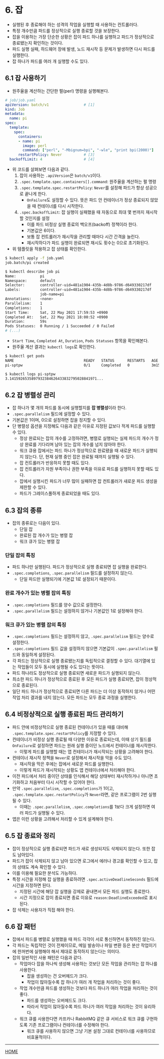 # 6. 잡

- 실행된 후 종료해야 하는 성격의 작업을 실행할 때 사용하는 컨트롤러다.
- 특정 개수만큼 파드를 정상적으로 실행 종료할 것을 보장한다.
- 잡을 이용하는 가장 단순한 상황은 잡이 파드 하나를 실행하고 파드가 정상적으로 종료됐는지 확인하는 것이다.
- 파드 실행 실패, 하드웨어 장애 발생, 노드 재시작 등 문제가 발생하면 다시 파드를 실행한다.
- 잡 하나가 파드를 여러 개 실행할 수도 있다.

## 6.1 잡 사용하기

- 원주율을 계산하는 간단한 펄(perl) 명령을 실행해본다.

```yaml
# job/job.yaml
apiVersion: batch/v1                # [1]
kind: Job
metadata:
  name: pi
spec:
  template:
    spec:
      containers:
      - name: pi
        image: perl
        command: ["perl", "-Mbignum=bpi", "-wle", "print bpi(2000)"]    # [2]
      restartPolicy: Never          # [3]
  backoffLimit: 4                   # [4]
```

- 위 코드를 살펴보면 다음과 같다.
    1. 잡이 사용하는 `.apiVersion`은 `batch/v1`이다.
    2. `.spec.template.spec.containers[].command`: 원주율을 계산하는 펄 명령
    3. `.spec.template.spec.restartPolicy`: `Never`를 설정해 파드가 항상 성공으로 끝나게 한다.
        - `OnFailure`도 설정할 수 있다. 뜻은 파드 안 컨테이너가 정상 종료되지 않았을 때 컨테이너를 다시 시작한다.
    4. `.spec.backoffLimit`: 잡 실행이 실패했을 때 자동으로 최대 몇 번까지 재시작할 것인지를 설정
        - 이를 파드 비정상 실행 종료의 백오프(backoff) 정책이라 한다.
        - 기본값은 6이다.
        - 보통 잡 컨트롤러가 재시작을 관리할 때마다 시간 간격을 늘린다.
        - 재시작하다가 파드 실행이 완료되면 재시도 횟수는 0으로 초기화된다.
- 위 템플릿을 적용하고 잡 상태를 확인한다.

```zsh
$ kubectl apply -f job.yaml
job.batch/pi created

$ kubectl describe job pi
Name:           pi
Namespace:      default
Selector:       controller-uid=481a1904-435b-4d8b-9786-d649330217df
Labels:         controller-uid=481a1904-435b-4d8b-9786-d649330217df
                job-name=pi
Annotations:    <none>
Parallelism:    1
Completions:    1
Start Time:     Sat, 22 May 2021 17:59:53 +0900
Completed At:   Sat, 22 May 2021 18:00:52 +0900
Duration:       59s
Pods Statuses:  0 Running / 1 Succeeded / 0 Failed
# (...)
```

- `Start Time`, `Completed At`, `Duration`, `Pods Statuses` 항목을 확인해본다.
- 원주율 계산 결과는 `kubectl logs`로 확인한다.

```zsh
$ kubectl get pods
NAME                                READY   STATUS      RESTARTS   AGE
pi-sptpw                            0/1     Completed   0          3m15s

$ kubectl logs pi-sptpw
3.1415926535897932384626433832795028841971...
```

## 6.2 잡 병렬성 관리

- 잡 하나가 몇 개의 파드를 동시에 실행할지를 **잡 병렬성**이라 한다.
- `.spec.parallelism` 필드에 설정할 수 있다.
- 기본값은 1이며, 0으로 설정하면 잡을 정지할 수 있다.
- 단 병렬성 옵션을 지정해도 다음과 같은 이유로 지정된 값보다 적게 파드를 실행할 수 있다.
    - 정상 완료되는 잡의 개수를 고정하려면, 병렬로 실행되는 실제 파드의 개수가 정상 완료를 기다리며 남아 있는 잡의 개수를 넘지 않아야 한다.
    - 워크 큐용 잡에서는 파드 하나가 정상적으로 완료됐을 때 새로운 파드가 실행되지 않는다. 단, 현재 실행 중인 잡은 완료될 때까지 실행될 수 있다.
    - 잡 컨트롤러가 반응하지 못할 때도 있다.
    - 잡 컨트롤러가 자원 부족이나 권한 부족을 이유로 파드를 실행하지 못할 때도 있다.
    - 잡에서 실행시킨 파드가 너무 많이 실패하면 잡 컨트롤러가 새로운 파드 생성을 제한할 수 있다.
    - 파드가 그레이스풀하게 종료되었을 때도 있다.

## 6.3 잡의 종류

- 잡의 종류로는 다음이 있다.
    - 단일 잡
    - 완료된 잡 개수가 있는 병렬 잡
    - 워크 큐가 있는 병렬 잡

### 단일 잡의 특징

- 파드 하나만 실행된다. 파드가 정상적으로 실행 종료되면 잡 실행을 완료한다.
- `.spec.completions`, `.spec.parallelism` 필드를 설정하지 않는다.
    - 단일 파드만 실행되기에 기본값 1로 설정되기 때문이다.

### 완료 개수가 있는 병렬 잡의 특징

- `.spec.completions` 필드를 양수 값으로 설정한다.
- `.spec.parallelism` 필드는 설정하지 않거나 기본값인 1로 설정해야 한다.

### 워크 큐가 있는 병렬 잡의 특징

- `.spec.completions` 필드는 설정하지 않고, `.spec.parallelism` 필드는 양수로 설정한다.
- `.spec.completions` 필드 값을 설정하지 않으면 기본값이 `.spec.parallelism` 필드와 동일하게 설정된다.
- 각 파드는 정상적으로 실행 종료됐는지를 독립적으로 결정할 수 있다. 대기열에 있는 작업들이 모두 동시에 실행될 수도 있다는 뜻이다.
- 파드 하나라도 정상적으로 실행 종료되면 새로운 파드가 실행되지 않는다.
- 최소한 파드 하나가 정상적으로 종료된 후 모든 파드가 실행 종료되면, 잡이 정상적으로 종료된다.
- 일단 파드 하나가 정상적으로 종료되면 다른 파드는 더 이상 동작하지 않거나 어떤 작업 처리 결과를 내지 않는다. 모든 파드는 모두 종료 과정을 실행한다.

## 6.4 비정상적으로 실행 종료된 파드 관리하기

- 파드 안에 비정상적으로 실행 종료된 컨테이너가 있을 때를 대비해 `.spec.template.spec.restartPolicy`를 지정할 수 있다.
- 컨테이너가 비정상 실행 종료될 때 다양한 이유로 종료되는데, 이때 상기 필드를 `OnFailure`로 설정하면 파드는 원래 실행 중이던 노드에서 컨테이너를 재시작한다.
    - 이렇게 파드를 실행할 때는 앱 컨테이너가 재시작되는 상황을 고려해야 한다.
- 컨테이너 재시작 정책을 `Never`로 설정해서 재시작을 막을 수도 있다.
    - 재시작을 막은 후에는 잡에서 새로운 파드를 실행한다.
    - 이렇게 파드가 재시작되는 상황도 앱 컨테이너에서 처리해야 한다.
- 이전 파드에서 처리 중이던 상태를 인식해서 해당 상태부터 재시작하거나 아니면 초기화하고 처음부터 다시 시작할 수 있어야 한다.
- 만약 `.spec.parallelism`, `.spec.completions`가 1이고, `.spec.template.spec.restartPolicy`가 `Never`라면, 같은 프로그램이 2번 실행될 수 있다.
    - 이때는 `.spec.parallelism`, `.spec.completions`를 1보다 크게 설정하면 여러 파드가 실행될 수 있다.
- 앱은 이런 상황을 고려해서 처리할 수 있게 설계해야 한다.

## 6.5 잡 종료와 정리

- 잡이 정상적으로 실행 종료되면 파드가 새로 생성되지도 삭제되지 않는다. 또한 잡도 남아있다.
- 파드가 잡이 삭제되지 않고 남아 있으면 로그에서 에러나 경고를 확인할 수 있고, 잡의 상태도 계속 확인할 수 있다.
- 이를 이용해 필요한 분석도 가능하다.
- 특정 시간을 지정해 잡 실행을 종료하려면 `.spec.activeDeadlineSeconds` 필드에 시간을 지정하면 된다.
    - 지정된 시간에 해당 잡 실행을 강제로 끝내면서 모든 파드 실행도 종료한다.
    - 시간 지정으로 잡이 종료되면 종료 이유로 `reason:DeadlineExceeded`로 표시된다.
- 잡 삭제는 사용자가 직접 해야 한다.

## 6.6 잡 패턴

- 잡에서 파드를 병렬로 실행했을 때 파드 각각이 서로 통신하면서 동작하진 않는다.
- 각 파드는 독립적인 것이 전제이므로, 메일 발송이나 파일 변환 등은 분산 작업이기에 한꺼번에 실행해야 해서 제대로 동작하지 않는다는 의미다.
- 잡의 일반적인 사용 패턴은 다음과 같다.
    - 작업마다 잡을 하나씩 생성해 사용하는 것보단 모든 작업을 관리하는 잡 하나를 사용한다.
        - 잡을 생성하는 건 오버헤드가 크다.
        - 작업이 많아질수록 잡 하나가 여러 개 작업을 처리하는 것이 좋다.
    - 작업 개수만큼 파드를 생성하는 것보다 파드 하나가 여러 작업을 처리하는 것이 좋다.
        - 파드를 생성하는 오버헤드도 크다.
        - 따라서 작업이 많아질수록 파드 하나가 여러 작업을 처리하는 것이 유리하다.
    - 워크 큐를 사용한다면 카프카나 RabbitMQ 같은 큐 서비스로 워크 큐를 구현하도록 기존 프로그램이나 컨테이너를 수정해야 한다.
        - 워크 큐를 사용하지 않으면 그냥 기본 설정 그대로 컨테이너를 사용하므로 비효율적이다.

-----
[HOME](./index.md)
